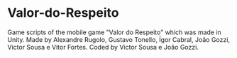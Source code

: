 # Valor-do-Respeito
Game scripts of the mobile game "Valor do Respeito" which was made in Unity. Made by Alexandre Rugolo, Gustavo Tonello, Ígor Cabral, João Gozzi, Victor Sousa e Vitor Fortes. Coded by Victor Sousa e João Gozzi.
